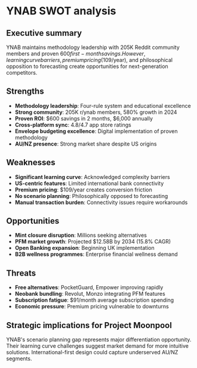 # YNAB SWOT analysis

## Executive summary

YNAB maintains methodology leadership with 205K Reddit community members and proven $600 first-month savings. However, learning curve barriers, premium pricing ($109/year), and philosophical opposition to forecasting create opportunities for next-generation competitors.

## Strengths

- **Methodology leadership**: Four-rule system and educational excellence
- **Strong community**: 205K r/ynab members, 580% growth in 2024
- **Proven ROI**: $600 savings in 2 months, $6,000 annually
- **Cross-platform sync**: 4.8/4.7 app store ratings
- **Envelope budgeting excellence**: Digital implementation of proven methodology
- **AU/NZ presence**: Strong market share despite US origins

## Weaknesses

- **Significant learning curve**: Acknowledged complexity barriers
- **US-centric features**: Limited international bank connectivity
- **Premium pricing**: $109/year creates conversion friction
- **No scenario planning**: Philosophically opposed to forecasting
- **Manual transaction burden**: Connectivity issues require workarounds

## Opportunities

- **Mint closure disruption**: Millions seeking alternatives
- **PFM market growth**: Projected $12.58B by 2034 (15.8% CAGR)
- **Open Banking expansion**: Beginning UK implementation
- **B2B wellness programmes**: Enterprise financial wellness demand

## Threats

- **Free alternatives**: PocketGuard, Empower improving rapidly
- **Neobank bundling**: Revolut, Monzo integrating PFM features
- **Subscription fatigue**: $91/month average subscription spending
- **Economic pressure**: Premium pricing vulnerable to downturns

## Strategic implications for Project Moonpool

YNAB's scenario planning gap represents major differentiation opportunity. Their learning curve challenges suggest market demand for more intuitive solutions. International-first design could capture underserved AU/NZ segments.